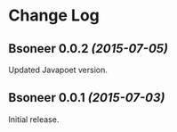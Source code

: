 Change Log
==========

Bsoneer 0.0.2 *(2015-07-05)*
----------------------------

Updated Javapoet version.

Bsoneer 0.0.1 *(2015-07-03)*
----------------------------

Initial release.